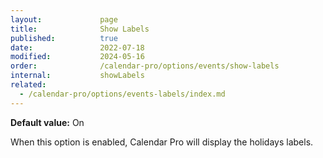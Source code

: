 ```yaml
---
layout:             page
title:              Show Labels
published:          true
date:               2022-07-18
modified:           2024-05-16
order:              /calendar-pro/options/events/show-labels
internal:           showLabels
related:
  - /calendar-pro/options/events-labels/index.md
---
```

**Default value:** On

When this option is enabled, Calendar Pro will display the holidays labels.

